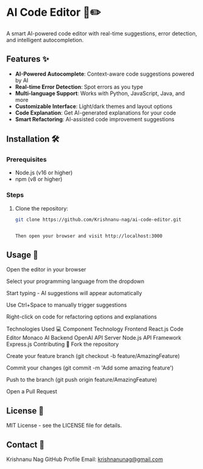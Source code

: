 # AI Code Editor 🤖✏️

A smart AI-powered code editor with real-time suggestions, error detection, and intelligent autocompletion.

## Features ✨

- **AI-Powered Autocomplete**: Context-aware code suggestions powered by AI
- **Real-time Error Detection**: Spot errors as you type
- **Multi-language Support**: Works with Python, JavaScript, Java, and more
- **Customizable Interface**: Light/dark themes and layout options
- **Code Explanation**: Get AI-generated explanations for your code
- **Smart Refactoring**: AI-assisted code improvement suggestions

## Installation 🛠️

### Prerequisites
- Node.js (v16 or higher)
- npm (v8 or higher)

### Steps
1. Clone the repository:
   ```bash
   git clone https://github.com/Krishnanu-nag/ai-code-editor.git


   Then open your browser and visit http://localhost:3000

## Usage 🚀
Open the editor in your browser

Select your programming language from the dropdown

Start typing - AI suggestions will appear automatically

Use Ctrl+Space to manually trigger suggestions

Right-click on code for refactoring options and explanations

Technologies Used 💻
Component	Technology
Frontend	React.js
Code Editor	Monaco
AI Backend	OpenAI API
Server	Node.js
API Framework	Express.js
Contributing 🤝
Fork the repository

Create your feature branch (git checkout -b feature/AmazingFeature)

Commit your changes (git commit -m 'Add some amazing feature')

Push to the branch (git push origin feature/AmazingFeature)

Open a Pull Request

## License 📄
MIT License - see the LICENSE file for details.

## Contact 📧
Krishnanu Nag
GitHub Profile
Email: krishnanunag@gmail.com
